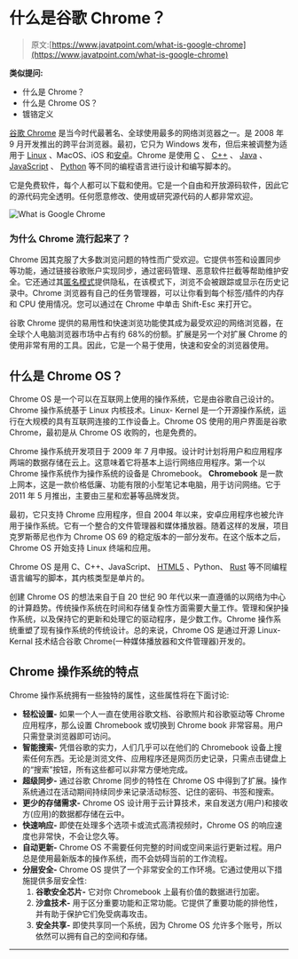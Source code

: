 # 什么是谷歌 Chrome？

> 原文:[https://www.javatpoint.com/what-is-google-chrome](https://www.javatpoint.com/what-is-google-chrome)

**类似提问:**

*   什么是 Chrome？
*   什么是 Chrome OS？
*   镀铬定义

[谷歌 Chrome](https://www.javatpoint.com/google-chrome) 是当今时代最著名、全球使用最多的网络浏览器之一。是 2008 年 9 月开发推出的跨平台浏览器。最初，它只为 Windows 发布，但后来被调整为适用于 [Linux](https://www.javatpoint.com/linux-tutorial) 、MacOS、iOS 和[安卓](https://www.javatpoint.com/android-tutorial)。Chrome 是使用 [C](https://www.javatpoint.com/c-programming-language-tutorial) 、 [C++](https://www.javatpoint.com/cpp-tutorial) 、 [Java](https://www.javatpoint.com/java-tutorial) 、 [JavaScript](https://www.javatpoint.com/javascript-tutorial) 、 [Python](https://www.javatpoint.com/python-tutorial) 等不同的编程语言进行设计和编写脚本的。

它是免费软件，每个人都可以下载和使用。它是一个自由和开放源码软件，因此它的源代码完全透明。任何愿意修改、使用或研究源代码的人都非常欢迎。

![What is Google Chrome](../Images/aaa32ef7daae5595f606c8d3b6c2d996.png)

### 为什么 Chrome 流行起来了？

Chrome 因其克服了大多数浏览问题的特性而广受欢迎。它提供书签和设置同步等功能，通过链接谷歌账户实现同步，通过密码管理、恶意软件拦截等帮助维护安全。它还通过其[匿名模式](https://www.javatpoint.com/incognito-mode)提供隐私，在该模式下，浏览不会被跟踪或显示在历史记录中。Chrome 浏览器有自己的任务管理器，可以让你看到每个标签/插件的内存和 CPU 使用情况。您可以通过在 Chrome 中单击 Shift-Esc 来打开它。

谷歌 Chrome 提供的易用性和快速浏览功能使其成为最受欢迎的网络浏览器，在全球个人电脑浏览器市场中占有约 68%的份额。扩展是另一个对扩展 Chrome 的使用非常有用的工具。因此，它是一个易于使用，快速和安全的浏览器使用。

## 什么是 Chrome OS？

Chrome OS 是一个可以在互联网上使用的操作系统，它是由谷歌自己设计的。Chrome 操作系统基于 Linux 内核技术。Linux- Kernel 是一个开源操作系统，运行在大规模的具有互联网连接的工作设备上。Chrome OS 使用的用户界面是谷歌 Chrome，最初是从 Chrome OS 收购的，也是免费的。

Chrome 操作系统开发项目于 2009 年 7 月申报。设计时计划将用户和应用程序两端的数据存储在云上。这意味着它将基本上运行网络应用程序。第一个以 Chrome 操作系统作为操作系统的设备是 Chromebook。 **Chromebook** 是一款上网本，这是一款价格低廉、功能有限的小型笔记本电脑，用于访问网络。它于 2011 年 5 月推出，主要由三星和宏碁等品牌发货。

最初，它只支持 Chrome 应用程序，但自 2004 年以来，安卓应用程序也被允许用于操作系统。它有一个整合的文件管理器和媒体播放器。随着这样的发展，项目克罗斯蒂尼也作为 Chrome OS 69 的稳定版本的一部分发布。在这个版本之后，Chrome OS 开始支持 Linux 终端和应用。

Chrome OS 是用 C、C++、JavaScript、 [HTML5](https://www.javatpoint.com/html5-tutorial) 、Python、 [Rust](https://www.javatpoint.com/rust-tutorial) 等不同编程语言编写的脚本，其内核类型是单片的。

创建 Chrome OS 的想法来自于自 20 世纪 90 年代以来一直遵循的以网络为中心的计算趋势。传统操作系统在时间和存储复杂性方面需要大量工作。管理和保护操作系统，以及保持它的更新和处理它的驱动程序，是少数工作。Chrome 操作系统重塑了现有操作系统的传统设计。总的来说，Chrome OS 是通过开源 Linux- Kernal 技术结合谷歌 Chrome(一种媒体播放器和文件管理器)开发的。

## Chrome 操作系统的特点

Chrome 操作系统拥有一些独特的属性，这些属性将在下面讨论:

*   **轻松设置-** 如果一个人一直在使用谷歌文档、谷歌照片和谷歌驱动等 Chrome 应用程序，那么设置 Chromebook 或切换到 Chrome book 非常容易。用户只需登录浏览器即可访问。
*   **智能搜索-** 凭借谷歌的实力，人们几乎可以在他们的 Chromebook 设备上搜索任何东西。无论是浏览文件、应用程序还是网页历史记录，只需点击键盘上的“搜索”按钮，所有这些都可以非常方便地完成。
*   **超级同步-** 通过谷歌 Chrome 同步的特性在 Chrome OS 中得到了扩展。操作系统通过在活动期间持续同步来记录活动标签、记住的密码、书签和搜索。
*   **更少的存储需求-** Chrome OS 设计用于云计算技术，来自发送方(用户)和接收方(应用)的数据都存储在云中。
*   **快速响应-** 即使在处理多个选项卡或流式高清视频时，Chrome OS 的响应速度也非常快，不会让您久等。
*   **自动更新-** Chrome OS 不需要任何完整的时间或空间来运行更新过程。用户总是使用最新版本的操作系统，而不会妨碍当前的工作流程。
*   **分层安全-** Chrome OS 提供了一个非常安全的工作环境。它通过使用以下措施提供多层安全性:
    1.  **谷歌安全芯片-** 它对你 Chromebook 上最有价值的数据进行加密。
    2.  **沙盒技术-** 用于区分重要功能和正常功能。它提供了重要功能的排他性，并有助于保护它们免受病毒攻击。
    3.  **安全共享-** 即使共享同一个系统，因为 Chrome OS 允许多个账号，所以依然可以拥有自己的空间和存储。

* * *